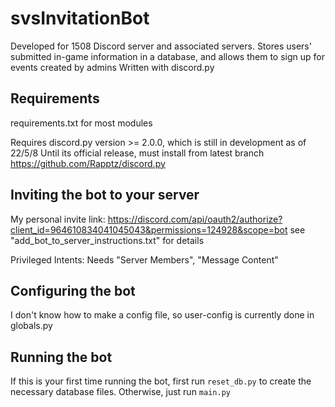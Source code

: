 # svsInvitationBot
Developed for 1508 Discord server and associated servers. 
Stores users' submitted in-game information in a database, and allows them to sign up for events created by admins
Written with discord.py

## Requirements
requirements.txt for most modules

Requires discord.py version >= 2.0.0, which is still in development as of 22/5/8
Until its official release, must install from latest branch https://github.com/Rapptz/discord.py

## Inviting the bot to your server
My personal invite link: 
https://discord.com/api/oauth2/authorize?client_id=964610834041045043&permissions=124928&scope=bot
see "add_bot_to_server_instructions.txt" for details

Privileged Intents: Needs "Server Members", "Message Content" 

## Configuring the bot
I don't know how to make a config file, so user-config is currently done in globals.py

## Running the bot
If this is your first time running the bot, first run `reset_db.py` to create the necessary database files.
Otherwise, just run `main.py`
